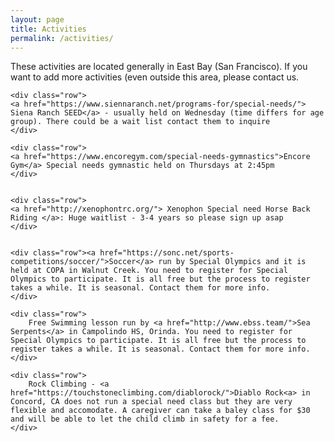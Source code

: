 ```yaml
---
layout: page
title: Activities
permalink: /activities/
---
```


<div class="row">
    These activities are located generally in East Bay (San Francisco). If you want to add more activities (even outside this area, please contact us.
</div>
<div class="row">

    <div class="row">
    <a href="https://www.siennaranch.net/programs-for/special-needs/"> Siena Ranch SEED</a> - usually held on Wednesday (time differs for age group). There could be a wait list contact them to inquire
    </div>
   
    <div class="row">
    <a href="https://www.encoregym.com/special-needs-gymnastics">Encore Gym</a> Special needs gymnastic held on Thursdays at 2:45pm
    </div>
    
    
    <div class="row">
    <a href="http://xenophontrc.org/"> Xenophon Special need Horse Back Riding </a>: Huge waitlist - 3-4 years so please sign up asap 
    </div>


    <div class="row"><a href="https://sonc.net/sports-competitions/soccer/">Soccer</a> run by Special Olympics and it is held at COPA in Walnut Creek. You need to register for Special Olympics to participate. It is all free but the process to register takes a while. It is seasonal. Contact them for more info.
    </div>

    <div class="row">
        Free Swimming lesson run by <a href="http://www.ebss.team/">Sea Serpents</a> in Campolindo HS, Orinda. You need to register for Special Olympics to participate. It is all free but the process to register takes a while. It is seasonal. Contact them for more info.
    </div>
   
    <div class="row">
        Rock Climbing - <a href="https://touchstoneclimbing.com/diablorock/">Diablo Rock<a> in Concord, CA does not run a special need class but they are very flexible and accomodate. A caregiver can take a baley class for $30 and will be able to let the child climb in safety for a fee.
    </div>
   
</div>

